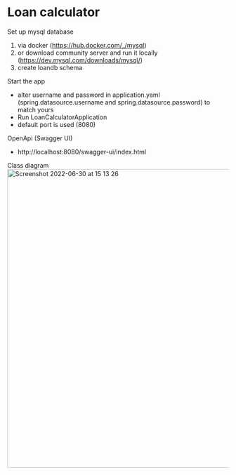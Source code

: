 # Loan calculator
Set up mysql database
 1. via docker (https://hub.docker.com/_/mysql)
 2. or download community server and run it locally (https://dev.mysql.com/downloads/mysql/)
 4. create loandb schema


Start the app
- alter username and password in application.yaml (spring.datasource.username and spring.datasource.password) to match yours
- Run LoanCalculatorApplication
- default port is used (8080)


OpenApi (Swagger UI)
- http://localhost:8080/swagger-ui/index.html

Class diagram
 <br/><img width="681" alt="Screenshot 2022-06-30 at 15 13 26" src="https://user-images.githubusercontent.com/62796293/176686165-e3b099bd-3566-4d2d-8eb9-954837b58f02.png">
